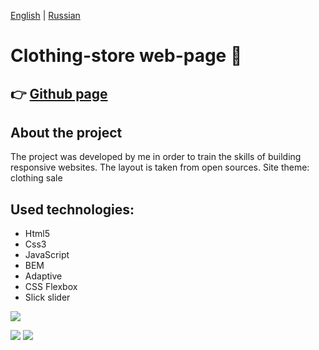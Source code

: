 [English](https://github.com/Pavel-Sol/clothing-store/blob/master/README.md) | [Russian](https://github.com/Pavel-Sol/clothing-store/blob/master/README-RU.md)

# Clothing-store web-page  :shirt:

:point_right: [Github page](https://pavel-sol.github.io/clothing-store/) 
---------------

About the project
---------------
The project was developed by me in order to train the skills of building responsive websites. The layout is taken from open sources. Site theme: clothing sale

Used technologies:
-----------------
- Html5
- Сss3
- JavaScript
- BEM
- Adaptive
- CSS Flexbox
- Slick slider







![](https://img.shields.io/badge/-<html5>-<red>)


![](https://img.shields.io/badge/-<html5>-<red>)
![](https://img.shields.io/badge/-<html5>-<red>)